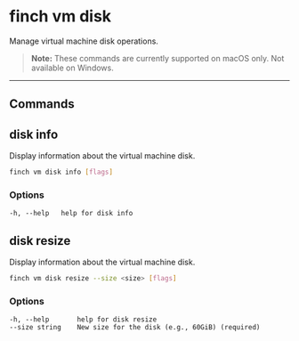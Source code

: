 # finch vm disk

Manage virtual machine disk operations.

> **Note:** These commands are currently supported on macOS only. Not available on Windows.

---

## Commands

## disk info

Display information about the virtual machine disk.

```bash
finch vm disk info [flags]
```

### Options

```text
-h, --help   help for disk info
```

## disk resize

Display information about the virtual machine disk.

```bash
finch vm disk resize --size <size> [flags]
```

### Options

```text
-h, --help       help for disk resize
--size string    New size for the disk (e.g., 60GiB) (required)
```
